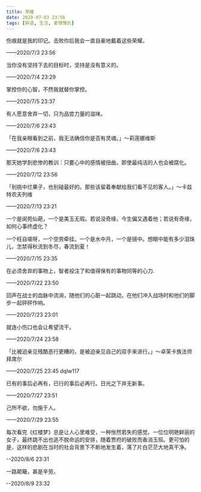 ```yaml
---
title: 荣耀
date: 2020-07-03 23:56
tags: [碎语, 生活, 爱恨情仇]
---
```


伤痕就是我的印记。击败你后我会一直自豪地戴着这些荣耀。

——2020/7/3 23:56

当你没有坚持下去的目标时，坚持是没有意义的。

——2020/7/4 23:29

掌控你的心智，不然我就替你掌控。

——2020/7/5 23:37

有人愿意舍弃一切，只为品尝力量的滋味。

——2020/7/6 23:43

「在我亲眼看到之前，我无法确信你是否有灵魂。」～莉莲娜维斯

——2020/7/6 23:43

那天她学到悲惨的教训：只要心中的感情被扭曲，即使最纯洁的人也会被腐化。

——2020/7/12 23:56

「别挑中烂果子，也别碰最好的。那些该留着奉献给我们看不见的客人。」～卡兹特农夫列维

——2020/7/13 23:21

一个是阆苑仙葩，一个是美玉无瑕。若说没奇缘，今生偏又遇着他；若说有奇缘，如何心事终虚化？

一个枉自嗟呀，一个空劳牵挂。一个是水中月，一个是镜中。想眼中能有多少泪珠儿，怎禁得秋流到冬尽，春流到夏！

——2020/7/15 23:35

在必须舍弃的事物上，智者投注了和值得保有的事物同等的心力.

——2020/7/22 23:50

回声在战士的血脉中流淌，随他们的心脏一起跳动，在他们冲入战场时和他们的脚步一起砰砰作响。

——2020/7/23 23:01

就连小伤口也会让希望流干。

——2020/7/24 23:58

「比被迫亲见残酷恶行更糟的，是被迫亲见自己的双手来进行。」～卓茉卡族法师拜席尔

——2020/7/25 23:45 dqlw117

已有的事后必再有，已行的事后必再行。日光之下并无新事。

——2020/7/27 23:51

己所不欲，勿施于人。

——2020/7/29 23:55

每次看完《红楼梦》总是让人心里难受，一种怅然若失的感觉。一位位明艳鲜丽的女子，最终跳不出也逃不脱命运的安排，随着贾府的破败而香消玉殒。更可怕的是，这样的悲剧在当时的社会背景下不断地发生着，落了片白茫茫大地真干净。

--2020/8/6 23:31

一路颠簸，甚是辛劳。

--2020/8/9 23:32
